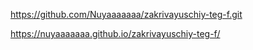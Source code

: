 <!-- Ссылка на git репозиторий -->
https://github.com/Nuyaaaaaaa/zakrivayuschiy-teg-f.git

<!-- Cсылка на gitPages -->
https://nuyaaaaaaa.github.io/zakrivayuschiy-teg-f/